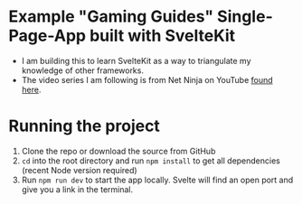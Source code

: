# Example "Gaming Guides" Single-Page-App built with SvelteKit
- I am building this to learn SvelteKit as a way to triangulate my knowledge of other frameworks.
- The video series I am following is from Net Ninja on YouTube <a href="https://www.youtube.com/watch?v=9OlLxkaeVvw&list=PL4cUxeGkcC9hpM9ARM59Ve3jqcb54dqiP">found here</a>.

# Running the project
1. Clone the repo or download the source from GitHub
2. `cd` into the root directory and run `npm install` to get all dependencies (recent Node version required)
3. Run `npm run dev` to start the app locally. Svelte will find an open port and give you a link in the terminal.
